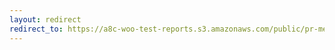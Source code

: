 ```yaml
---
layout: redirect
redirect_to: https://a8c-woo-test-reports.s3.amazonaws.com/public/pr-merge/40251/api/index.html
---
```

